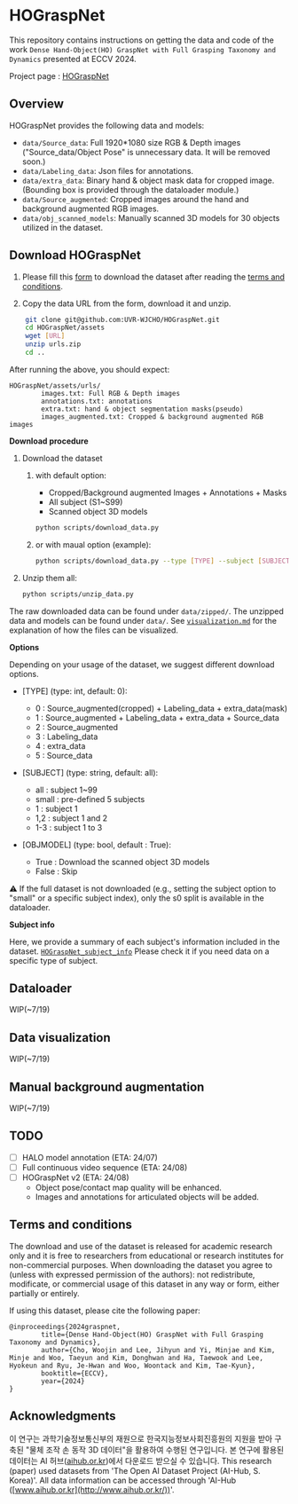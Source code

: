 # HOGraspNet
This repository contains instructions on getting the data and code of the work `Dense Hand-Object(HO) GraspNet with Full Grasping Taxonomy and Dynamics` presented at ECCV 2024.

Project page : [HOGraspNet](https://hograspnet2024.github.io/)


## Overview
HOGraspNet provides the following data and models:
- `data/Source_data`: Full 1920*1080 size RGB & Depth images ("Source_data/Object Pose" is unnecessary data. It will be removed soon.)
- `data/Labeling_data`: Json files for annotations.
- `data/extra_data`: Binary hand & object mask data for cropped image. (Bounding box is provided through the dataloader module.)
- `data/Source_augmented`: Cropped images around the hand and background augmented RGB images.
- `data/obj_scanned_models`: Manually scanned 3D models for 30 objects utilized in the dataset.

<!-- See [`data_structure.md`](./docs/data_structure.md) for an explanation of the data you will download. -->


## Download HOGraspNet

1. Please fill this [form](https://forms.gle/UqH15zN2PiBGQDUs7) to download the dataset after reading the [terms and conditions](#terms).

2. Copy the data URL from the form, download it and unzip.

```bash
    git clone git@github.com:UVR-WJCHO/HOGraspNet.git
    cd HOGraspNet/assets
    wget [URL]
    unzip urls.zip
    cd ..
```

After running the above, you should expect:
<!-- HOGraspNet/assets/checksum.json -->
```
HOGraspNet/assets/urls/
        images.txt: Full RGB & Depth images
        annotations.txt: annotations
        extra.txt: hand & object segmentation masks(pseudo)
        images_augmented.txt: Cropped & background augmented RGB images

```

**Download procedure**

1. Download the dataset 
	1. with default option: 
		- Cropped/Background augmented Images + Annotations + Masks
		- All subject (S1~S99)
		- Scanned object 3D models

		```bash
		python scripts/download_data.py
		```

	2. or with maual option (example): 
		```bash
		python scripts/download_data.py --type [TYPE] --subject [SUBJECT] --objModel [OBJMODEL]
		```

2. Unzip them all:
	```bash
	python scripts/unzip_data.py
	```

The raw downloaded data can be found under `data/zipped/`. The unzipped data and models can be found under `data/`. See [`visualization.md`](./docs/visualization.md) for the explanation of how the files can be visualized.


**Options**

Depending on your usage of the dataset, we suggest different download options. 


* [TYPE] (type: int, default: 0): 
    * 0 : Source_augmented(cropped) + Labeling_data + extra_data(mask)
    * 1 : Source_augmented + Labeling_data + extra_data + Source_data
    * 2 : Source_augmented
    * 3 : Labeling_data
    * 4 : extra_data
    * 5 : Source_data

* [SUBJECT] (type: string, default: all): 
    * all : subject 1~99
    * small : pre-defined 5 subjects
    * 1 : subject 1
    * 1,2 : subject 1 and 2
    * 1-3 : subject 1 to 3
        
* [OBJMODEL] (type: bool, default : True): 
    * True : Download the scanned object 3D models
    * False : Skip

⚠️ If the full dataset is not downloaded (e.g., setting the subject option to "small" or a specific subject index), only the s0 split is available in the dataloader.


**Subject info**

Here, we provide a summary of each subject's information included in the dataset. [`HOGraspNet_subject_info`](./assets/HOGraspNet_subject_info.csv)
Please check it if you need data on a specific type of subject.



## Dataloader

WIP(~7/19)

## Data visualization

WIP(~7/19)

## Manual background augmentation

WIP(~7/19)

## TODO ##

<!-- - [ ] An uncompleted task
- [x] A completed task -->

- [ ] HALO model annotation (ETA: 24/07)
- [ ] Full continuous video sequence (ETA: 24/08)
- [ ] HOGraspNet v2 (ETA: 24/08)
	- Object pose/contact map quality will be enhanced.
	- Images and annotations for articulated objects will be added.


## Terms and conditions
<a name="terms"></a>
The download and use of the dataset is released for academic research only and it is free to researchers from educational or research institutes for non-commercial purposes. When downloading the dataset you agree to (unless with expressed permission of the authors): not redistribute, modificate, or commercial usage of this dataset in any way or form, either partially or entirely.

If using this dataset, please cite the following paper:

```
@inproceedings{2024graspnet,
        title={Dense Hand-Object(HO) GraspNet with Full Grasping Taxonomy and Dynamics},
        author={Cho, Woojin and Lee, Jihyun and Yi, Minjae and Kim, Minje and Woo, Taeyun and Kim, Donghwan and Ha, Taewook and Lee, Hyokeun and Ryu, Je-Hwan and Woo, Woontack and Kim, Tae-Kyun},
        booktitle={ECCV},
        year={2024}
}
```

## Acknowledgments
이 연구는 과학기술정보통신부의 재원으로 한국지능정보사회진흥원의 지원을 받아 구축된 "물체 조작 손 동작 3D 데이터"을 활용하여 수행된 연구입니다.
본 연구에 활용된 데이터는 AI 허브([aihub.or.kr](http://aihub.or.kr/))에서 다운로드 받으실 수 있습니다.
This research (paper) used datasets from 'The Open AI Dataset Project (AI-Hub, S. Korea)'.
All data information can be accessed through 'AI-Hub ([www.aihub.or.kr](http://www.aihub.or.kr/))'.
